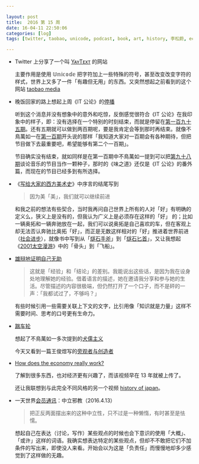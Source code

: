 ```yaml
---

layout: post
title:  2016 第 15 周
date: 16-04-11 22:50:06
categories: [log]
tags: [twitter, taobao, unicode, podcast, book, art, history, 李松蔚, economic, youtube, janpan]

---
```


- Twitter 上分享了一个叫 [YᴀʏTᴇxᴛ](http://yaytext.com/) 的网站

	主要作用是使用 𝕌𝕟𝕚𝕔𝕠𝕕𝕖 把字符加上一些特殊的符号，甚至改变改变字符的样式，世界上又多了一件「有趣但无用」的东西。又突然想起之前看到的这个网站 [taobao media](http://taobao-media.tumblr.com/)

- 晚饭回家的路上想起上周《IT 公论》的[停播](https://blog.yitianshijie.net/2016/04/04/welcome-back-my-friends-to-the-show-that-never-ends/)

	听到这个消息并没有想象中的意外和吃惊，反倒感觉很符合《IT 公论》在我印象中的样子，即：没有选择在一个特别的时刻结束，而就是停留在[第一百九十五期](https://ipn.li/itgonglun/195/)。还有五期就可以做到两百期呢，要是我肯定会等到那时再结束。就像不鳥萬如一在[第一百期](https://ipn.li/itgonglun/100/)开头说的那样「我知道大家对一百期会有各种期待，但把节目做下去最重要吧，希望能够有第二个一百期」。

	节目确实没有结束，就如同样是在第一百期中不鳥萬如一提到可以把[第九十八期](https://ipn.li/itgonglun/100/)谈论音乐的节目当作一颗种子，那时的《味之道》还仅是《IT 公论》的番外篇，而现在的节目已经多到有所选择。

- 《[写给大家的西方美术史](https://book.douban.com/subject/26417490/)》中序言的结尾写到

	> 因为美「美」，我们就可以继续前进

	和我之前的想法有些契合，当时我再问自己世界上所有的人对「好」有明确的定义么，狭义上是没有的，但我认为广义上是必须存在这样的「好」 的；比如一辆奥拓和一辆奔驰放在一起，我们可以说奥拓是自己喜欢的车，但在客观上却无法否认奔驰比奥拓「好」，而正是无数这样相对的「好」推进着世界前进（[社会进步](https://zh.wikipedia.org/wiki/社会进步)），就像书中写到从「[燧石手斧](https://en.wikipedia.org/wiki/Flint_axe)」到「[燧石匕首](https://en.wikipedia.org/wiki/Stone_tool)」，又让我想起《[2001太空漫游](https://zh.wikipedia.org/wiki/2001太空漫遊_(電影))》中的「骨头」到「飞船」。

- [雄辩地证明自己无助](http://zhuanlan.zhihu.com/p/20467505)

	> 这就是「经验」和「结论」的差别。我能说出这些话，是因为我在设身处地理解她的经验。借着语言的描述，她在邀请我分享和参与她的生活。尽管描述的内容很极端，但仍然打开了一个口子，而不是砰的一声：「我都试过了，不够吗？」

	有些时候引用一些需要关联上下文的文字，比引用像「知识就是力量」这样不需要时间、思考的口号更有生命力。

- [踹车轮](https://kenengba.com/post/3393.html)

	想起了不鳥萬如一多次提到的[犬儒主义](https://zh.wikipedia.org/wiki/犬儒主義)

	今天又看到一篇王俊煜写的[旁观者与创造者](http://blog.wangjunyu.net/1215)

- [How does the economy really work?](http://www.economicprinciples.org/)

	了解到很多东西，也对经济更有兴趣了，而该视频早在 13 年就被上传了。

	还让我联想到与此完全不同风格的另一个视频 [history of japan](https://www.youtube.com/watch?v=Mh5LY4Mz15o)。

- 一天世界[会员通讯](https://blog.yitianshijie.net/membership/)：中立邪教（2016.4.13）

	> 把正反两面摆出来的这种中立性，只不过是一种懒惰，有时甚至是怯懦。

	想起自己在表达（讨论，写作）某些观点的时候也会下意识的使用「大概」、「或许」这样的词语。我确实想表达特定的某些观点，但却不不敢把它们不加条件的写出来，即使没人来看。开始会以为这是「负责任」而慢慢地却多少感觉到了这样做的无趣。